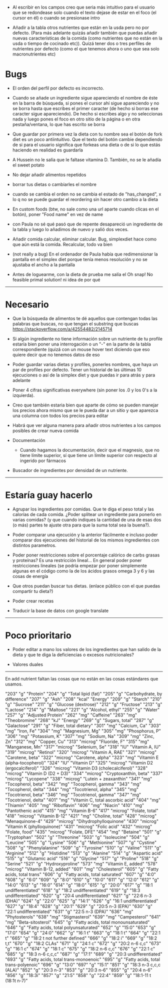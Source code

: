 + Al escribir en los campos creo que seria más intuitivo para el usuario que se redondease solo cuando el texto dejase de estar en el foco (el cursor en él) o cuando se presionase intro

+ Añadir a la tabla otros nutrientes que están en la usda pero no por defecto. (Para más adelante quizás añadir también que puedas añadir nuevas características de la comida (como nutrientes que no están en la usda o tiempo de cocinado etc)). Quizá tener dos o tres perfiles de nutrientes por defecto (como el que tenemos ahora o uno que sea solo macronutrientes etc)


# Bugs

+ El orden del perfil por defecto es incorrecto.

+ Cuando se añade un ingrediente sigue apareciendo el nombre de éste en la barra de búsqueda, si pones el cursor ahí sigue apareciendo y no se borra hasta que escribes el primer caracter (de hecho si borras ese caracter sigue apareciendo). De hecho si escribes algo y no seleccionas nada y luego pones el foco en otro sitio de la página o en otra pestaña/ventana, lo que has escrito se borra

+ Que guardar por primera vez la dieta con tu nombre sea el botón de fork diet es un poco antiintuitivo. Que el texto del botón cambie dependiendo de si para el usuario significa que forkeas una dieta o de si lo que estás haciendo en realidad es guardarla

+ A Hussein no le salía que le faltase vitamina D. También, no se le añadía el sweet potato

+ No dejar añadir alimentos repetidos

+ borrar tus dietas o cambiarles el nombre

+ cuando se cambia el orden no se cambia el estado de "has_changed", x lo q no se puede guardar el reordering sin hacer otro cambio a la dieta

+ En custom foods (btw, no sale como una url aparte cuando clicas en el botón), poner "Food name" en vez de name

+ con Paula no sé qué pasó que de repente desapareció un ingrediente de la tabla y luego lo añadimos de nuevo y salió dos veces.

+ Añadir comida calcular, eliminar calcular. Bug, simplexdiet hace como que aún está la comida. Recalcular, todo va bien

+ (not really a bug) En el ordenador de Paula había que redimensionar la pantalla en el simplex diet porque tenía menos resolución y no se ajustaba el ancho a la pantalla

+ Antes de loguearme, con la dieta de prueba me salía el Oh snap! No feasible primal solution! ni idea de por qué

---
# Necesario

+ Que la búsqueda de alimentos te dé aquellos que contengan todas las palabras que buscas, no que tengan el substring que buscas https://stackoverflow.com/a/42554482/2145714

+ Si algún ingrediente no tiene información sobre un nutriente de tu profile estaría bien poner una interrogación o un "-" en la parte de la tabla correspondiente (quizá con un mouse hover text diciendo que eso quiere decir que no tenemos datos de eso

+ Poder guardar varias dietas y profiles, ponerles nombres, que haya un par de profiles por defecto. Tener un historial de las últimas 10 ejecuciones o así de la simplex diet y que puedas ir para atrás y para adelante

+ Poner 4 cifras significativas everywhere (sin poner los .0 y los 0's a la izquierda).

+ Creo que también estaria bien que aparte de cómo se pueden manejar los precios ahora mismo que se le pueda dar a un sitio y que aparezca una columna con todos los precios para editar

+ Habrá que ver alguna manera para añadir otros nutrientes a los campos posibles de crear nueva comida

+ Documentación

    - Cuando hagamos la documentación, decir que el magnesio, que no tiene límite superior, sí que tiene un límite superior con respecto al ingerido por fármacos

+ Buscador de ingredientes por densidad de un nutriente.

---
# Estaría guay hacerlo

+ Agrupar los ingredientes por comidas. Que te diga el peso total y las calorías de cada comida. ¿Poder splitear un ingrediente para ponerlo en varias comidas? (y que cuando indiques la cantidad de una de esas dos (o más) partes te ajuste otra para que la suma total sea la buena?).

+ Poder comparar una ejecución y la anterior fácilmente e incluso poder comparar dos ejecuciones del historial de los mismos ingredientes con distintos parametros.

+ Poder poner restricciones sobre el porcentaje calórico de carbs grasas y proteínas? Es una restricción lineal... En general poder poner restricciones lineales (se podría empezar por poner simplemente algunas en el código como la de los ácidos grasos omega 3 y 6 y las cosas de energía

+ Que otros puedan buscar tus dietas. (enlace público con el que puedas compartir tu dieta?) 

+ Poder crear recetas

+ Traducir la base de datos con google translate

---
# Poco prioritario

+ Poder editar a mano los valores de los ingredientes que han salido de la dieta y que te diga la deficiencias o excesos nutricionales?

+ Valores duales

---

En add nutrient faltan las cosas que no están en las cosas estándares que usamos.


"203"	"g"	"Protein"
"204"	"g"	"Total lipid (fat)"
"205"	"g"	"Carbohydrate, by difference"
"207"	"g"	"Ash"
"208"	"kcal"	"Energy"
"209"	"g"	"Starch"
"210"	"g"	"Sucrose"
"211"	"g"	"Glucose (dextrose)"
"212"	"g"	"Fructose"
"213"	"g"	"Lactose"
"214"	"g"	"Maltose"
"221"	"g"	"Alcohol, ethyl"
"255"	"g"	"Water"
"257"	"g"	"Adjusted Protein"
"262"	"mg"	"Caffeine"
"263"	"mg"	"Theobromine"
"268"	"kJ"	"Energy"
"269"	"g"	"Sugars, total"
"287"	"g"	"Galactose"
"291"	"g"	"Fiber, total dietary"
"301"	"mg"	"Calcium, Ca"
"303"	"mg"	"Iron, Fe"
"304"	"mg"	"Magnesium, Mg"
"305"	"mg"	"Phosphorus, P"
"306"	"mg"	"Potassium, K"
"307"	"mg"	"Sodium, Na"
"309"	"mg"	"Zinc, Zn"
"312"	"mg"	"Copper, Cu"
"313"	"microg"	"Fluoride, F"
"315"	"mg"	"Manganese, Mn"
"317"	"microg"	"Selenium, Se"
"318"	"IU"	"Vitamin A, IU"
"319"	"microg"	"Retinol"
"320"	"microg"	"Vitamin A, RAE"
"321"	"microg"	"Carotene, beta"
"322"	"microg"	"Carotene, alpha"
"323"	"mg"	"Vitamin E (alpha-tocopherol)"
"324"	"IU"	"Vitamin D"
"325"	"microg"	"Vitamin D2 (ergocalciferol)"
"326"	"microg"	"Vitamin D3 (cholecalciferol)"
"328"	"microg"	"Vitamin D (D2 + D3)"
"334"	"microg"	"Cryptoxanthin, beta"
"337"	"microg"	"Lycopene"
"338"	"microg"	"Lutein + zeaxanthin"
"341"	"mg"	"Tocopherol, beta"
"342"	"mg"	"Tocopherol, gamma"
"343"	"mg"	"Tocopherol, delta"
"344"	"mg"	"Tocotrienol, alpha"
"345"	"mg"	"Tocotrienol, beta"
"346"	"mg"	"Tocotrienol, gamma"
"347"	"mg"	"Tocotrienol, delta"
"401"	"mg"	"Vitamin C, total ascorbic acid"
"404"	"mg"	"Thiamin"
"405"	"mg"	"Riboflavin"
"406"	"mg"	"Niacin"
"410"	"mg"	"Pantothenic acid"
"415"	"mg"	"Vitamin B-6"
"417"	"microg"	"Folate, total"
"418"	"microg"	"Vitamin B-12"
"421"	"mg"	"Choline, total"
"428"	"microg"	"Menaquinone-4"
"429"	"microg"	"Dihydrophylloquinone"
"430"	"microg"	"Vitamin K (phylloquinone)"
"431"	"microg"	"Folic acid"
"432"	"microg"	"Folate, food"
"435"	"microg"	"Folate, DFE"
"454"	"mg"	"Betaine"
"501"	"g"	"Tryptophan"
"502"	"g"	"Threonine"
"503"	"g"	"Isoleucine"
"504"	"g"	"Leucine"
"505"	"g"	"Lysine"
"506"	"g"	"Methionine"
"507"	"g"	"Cystine"
"508"	"g"	"Phenylalanine"
"509"	"g"	"Tyrosine"
"510"	"g"	"Valine"
"511"	"g"	"Arginine"
"512"	"g"	"Histidine"
"513"	"g"	"Alanine"
"514"	"g"	"Aspartic acid"
"515"	"g"	"Glutamic acid"
"516"	"g"	"Glycine"
"517"	"g"	"Proline"
"518"	"g"	"Serine"
"521"	"g"	"Hydroxyproline"
"573"	"mg"	"Vitamin E, added"
"578"	"microg"	"Vitamin B-12, added"
"601"	"mg"	"Cholesterol"
"605"	"g"	"Fatty acids, total trans"
"606"	"g"	"Fatty acids, total saturated"
"607"	"g"	"4:0"
"608"	"g"	"6:0"
"609"	"g"	"8:0"
"610"	"g"	"10:0"
"611"	"g"	"12:0"
"612"	"g"	"14:0"
"613"	"g"	"16:0"
"614"	"g"	"18:0"
"615"	"g"	"20:0"
"617"	"g"	"18:1 undifferentiated"
"618"	"g"	"18:2 undifferentiated"
"619"	"g"	"18:3 undifferentiated"
"620"	"g"	"20:4 undifferentiated"
"621"	"g"	"22:6 n-3 (DHA)"
"624"	"g"	"22:0"
"625"	"g"	"14:1"
"626"	"g"	"16:1 undifferentiated"
"627"	"g"	"18:4"
"628"	"g"	"20:1"
"629"	"g"	"20:5 n-3 (EPA)"
"630"	"g"	"22:1 undifferentiated"
"631"	"g"	"22:5 n-3 (DPA)"
"636"	"mg"	"Phytosterols"
"638"	"mg"	"Stigmasterol"
"639"	"mg"	"Campesterol"
"641"	"mg"	"Beta-sitosterol"
"645"	"g"	"Fatty acids, total monounsaturated"
"646"	"g"	"Fatty acids, total polyunsaturated"
"652"	"g"	"15:0"
"653"	"g"	"17:0"
"654"	"g"	"24:0"
"662"	"g"	"16:1 t"
"663"	"g"	"18:1 t"
"664"	"g"	"22:1 t"
"665"	"g"	"18:2 t not further defined"
"666"	"g"	"18:2 i"
"669"	"g"	"18:2 t,t"
"670"	"g"	"18:2 CLAs"
"671"	"g"	"24:1 c"
"672"	"g"	"20:2 n-6 c,c"
"673"	"g"	"16:1 c"
"674"	"g"	"18:1 c"
"675"	"g"	"18:2 n-6 c,c"
"676"	"g"	"22:1 c"
"685"	"g"	"18:3 n-6 c,c,c"
"687"	"g"	"17:1"
"689"	"g"	"20:3 undifferentiated"
"693"	"g"	"Fatty acids, total trans-monoenoic"
"695"	"g"	"Fatty acids, total trans-polyenoic"
"696"	"g"	"13:0"
"697"	"g"	"15:1"
"851"	"g"	"18:3 n-3 c,c,c (ALA)"
"852"	"g"	"20:3 n-3"
"853"	"g"	"20:3 n-6"
"855"	"g"	"20:4 n-6"
"856"	"g"	"18:3i"
"857"	"g"	"21:5"
"858"	"g"	"22:4"
"859"	"g"	"18:1-11 t (18:1t n-7)"



